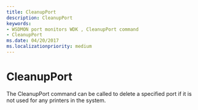 ```yaml
---
title: CleanupPort
description: CleanupPort
keywords:
- WSDMON port monitors WDK , CleanupPort command
- CleanupPort
ms.date: 04/20/2017
ms.localizationpriority: medium
---
```


# CleanupPort


The CleanupPort command can be called to delete a specified port if it is not used for any printers in the system.

 

 




